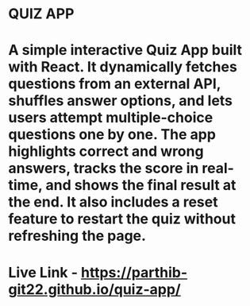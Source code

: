 # QUIZ APP

# A simple interactive Quiz App built with React. It dynamically fetches questions from an external API, shuffles answer options, and lets users attempt multiple-choice questions one by one. The app highlights correct and wrong answers, tracks the score in real-time, and shows the final result at the end. It also includes a reset feature to restart the quiz without refreshing the page.

# Live Link - https://parthib-git22.github.io/quiz-app/